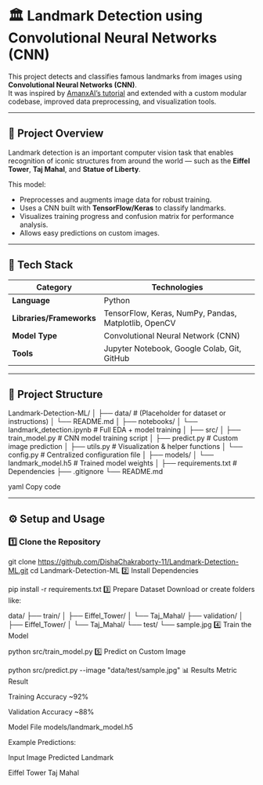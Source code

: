 # 🏛️ Landmark Detection using Convolutional Neural Networks (CNN)

This project detects and classifies famous landmarks from images using **Convolutional Neural Networks (CNN)**.  
It was inspired by [AmanxAI’s tutorial](https://amanxai.com/2020/11/08/landmark-detection-with-machine-learning/) and extended with a custom modular codebase, improved data preprocessing, and visualization tools.

---

## 📸 Project Overview

Landmark detection is an important computer vision task that enables recognition of iconic structures from around the world — such as the **Eiffel Tower**, **Taj Mahal**, and **Statue of Liberty**.

This model:
- Preprocesses and augments image data for robust training.  
- Uses a CNN built with **TensorFlow/Keras** to classify landmarks.  
- Visualizes training progress and confusion matrix for performance analysis.  
- Allows easy predictions on custom images.

---

## 🧠 Tech Stack

| Category | Technologies |
|-----------|--------------|
| **Language** | Python |
| **Libraries/Frameworks** | TensorFlow, Keras, NumPy, Pandas, Matplotlib, OpenCV |
| **Model Type** | Convolutional Neural Network (CNN) |
| **Tools** | Jupyter Notebook, Google Colab, Git, GitHub |

---

## 🧩 Project Structure

Landmark-Detection-ML/
│
├── data/ # (Placeholder for dataset or instructions)
│ └── README.md
│
├── notebooks/
│ └── landmark_detection.ipynb # Full EDA + model training
│
├── src/
│ ├── train_model.py # CNN model training script
│ ├── predict.py # Custom image prediction
│ ├── utils.py # Visualization & helper functions
│ └── config.py # Centralized configuration file
│
├── models/
│ └── landmark_model.h5 # Trained model weights
│
├── requirements.txt # Dependencies
├── .gitignore
└── README.md

yaml
Copy code

---

## ⚙️ Setup and Usage

### 1️⃣ Clone the Repository

git clone https://github.com/DishaChakraborty-11/Landmark-Detection-ML.git
cd Landmark-Detection-ML
2️⃣ Install Dependencies

pip install -r requirements.txt
3️⃣ Prepare Dataset
Download or create folders like:


data/
 ├── train/
 │   ├── Eiffel_Tower/
 │   └── Taj_Mahal/
 ├── validation/
 │   ├── Eiffel_Tower/
 │   └── Taj_Mahal/
 └── test/
     └── sample.jpg
4️⃣ Train the Model

python src/train_model.py
5️⃣ Predict on Custom Image

python src/predict.py --image "data/test/sample.jpg"
📊 Results
Metric	Result


Training Accuracy	~92%

Validation Accuracy	~88%

Model File	models/landmark_model.h5

Example Predictions:

Input Image	Predicted Landmark

Eiffel Tower
Taj Mahal




